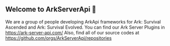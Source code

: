 ## Welcome to ArkServerApi 👋

We are a group of people developing ArkApi frameworks for Ark: Survival Ascended and Ark: Survival Evolved.
You can find our Ark Server Plugins in https://ark-server-api.com/
Also, find all of our source codes at https://github.com/orgs/ArkServerApi/repositories
